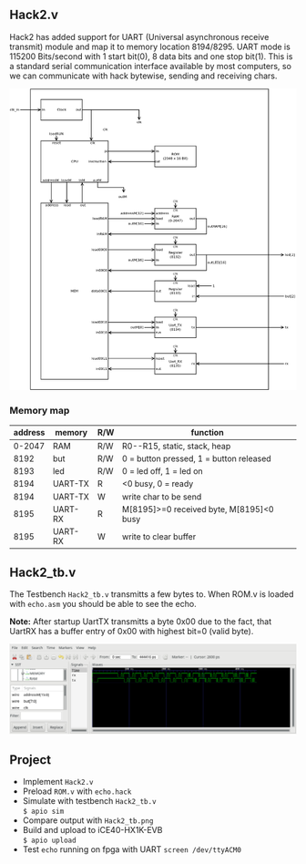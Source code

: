 ## Hack2.v
Hack2 has added support for UART (Universal asynchronous receive transmit) module and map it to memory location 8194/8295. UART mode is 115200 Bits/second with 1 start bit(0), 8 data bits and one stop bit(1). This is a standard serial communication interface available by most computers, so we can communicate with hack bytewise, sending and receiving  chars.

![](Hack2.png)
### Memory map

|address | memory|R/W|function|
 |-|-|-|-|
 |0-2047  | RAM|R/W|R0--R15, static, stack, heap|
 | 8192    | but|R/W|0 = button pressed, 1 = button released|
 | 8193    | led|R/W|0 = led off, 1 = led on|
 | 8194    | UART-TX|R|<0 busy, 0 = ready|
 | 8194    | UART-TX|W|write char to be send|
 | 8195    | UART-RX|R|M[8195]>=0 received byte, M[8195]<0 busy|
 | 8195    | UART-RX|W|write to clear buffer|


## Hack2_tb.v
The Testbench `Hack2_tb.v` transmitts a few bytes to. When ROM.v is loaded with `echo.asm` you should be able to see the echo.

**Note:** After startup UartTX transmitts a byte 0x00 due to the fact, that UartRX has a buffer entry of 0x00 with highest bit=0 (valid byte).

![](Hack2_tb.png)

## Project

* Implement `Hack2.v`
* Preload `ROM.v` with `echo.hack`
* Simulate with testbench `Hack2_tb.v`  
`$ apio sim`
* Compare output with `Hack2_tb.png`
* Build and upload to iCE40-HX1K-EVB  
 `$ apio upload`
* Test `echo` running on fpga with UART
`screen /dev/ttyACM0`

